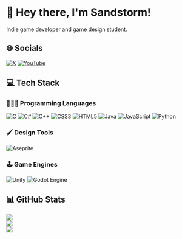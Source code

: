 # 👋 Hey there, I'm Sandstorm!
Indie game developer and game design student.


## 🌐 Socials
[![X](https://img.shields.io/badge/X-black.svg?logo=X&logoColor=white)](https://x.com/@sandstormdev) [![YouTube](https://img.shields.io/badge/YouTube-%23FF0000.svg?logo=YouTube&logoColor=white)](https://youtube.com/@@sandstormdev) 

## 💻 Tech Stack
### 👨🏻‍💻 Programming Languages
![C](https://img.shields.io/badge/c-%2300599C.svg?style=for-the-badge&logo=c&logoColor=white) ![C#](https://img.shields.io/badge/c%23-%23239120.svg?style=for-the-badge&logo=csharp&logoColor=white) ![C++](https://img.shields.io/badge/c++-%2300599C.svg?style=for-the-badge&logo=c%2B%2B&logoColor=white) ![CSS3](https://img.shields.io/badge/css3-%231572B6.svg?style=for-the-badge&logo=css3&logoColor=white) ![HTML5](https://img.shields.io/badge/html5-%23E34F26.svg?style=for-the-badge&logo=html5&logoColor=white) ![Java](https://img.shields.io/badge/java-%23ED8B00.svg?style=for-the-badge&logo=openjdk&logoColor=white) ![JavaScript](https://img.shields.io/badge/javascript-%23323330.svg?style=for-the-badge&logo=javascript&logoColor=%23F7DF1E) ![Python](https://img.shields.io/badge/python-3670A0?style=for-the-badge&logo=python&logoColor=ffdd54) 

### 🖌️ Design Tools
![Aseprite](https://img.shields.io/badge/Aseprite-FFFFFF?style=for-the-badge&logo=Aseprite&logoColor=#7D929E) 

### 🕹️ Game Engines
![Unity](https://img.shields.io/badge/unity-%23000000.svg?style=for-the-badge&logo=unity&logoColor=white) ![Godot Engine](https://img.shields.io/badge/GODOT-%23FFFFFF.svg?style=for-the-badge&logo=godot-engine)

## 📊 GitHub Stats
![](https://github-readme-stats.vercel.app/api?username=sandstormdeveloper&theme=dark&hide_border=false&include_all_commits=true&count_private=true)<br/>
![](https://github-readme-streak-stats.herokuapp.com/?user=sandstormdeveloper&theme=dark&hide_border=false)<br/>
![](https://github-readme-stats.vercel.app/api/top-langs/?username=sandstormdeveloper&theme=dark&hide_border=false&include_all_commits=true&count_private=true&layout=compact)

<!-- Proudly created with GPRM ( https://gprm.itsvg.in ) -->
